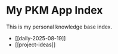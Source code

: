 # My PKM App Index

This is my personal knowledge base index.

- [[daily-2025-08-19]]
- [[project-ideas]]
